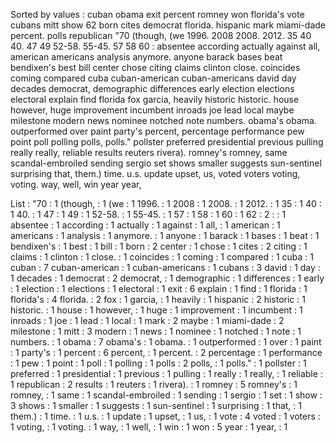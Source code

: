 Sorted by values :
cuban obama exit percent romney won florida's vote cubans mitt show 62 born cites democrat florida. hispanic mark miami-dade percent. polls republican "70 (though, (we 1996. 2008 2008. 2012. 35 40 40. 47 49 52-58. 55-45. 57 58 60 : absentee according actually against all, american americans analysis anymore. anyone barack bases beat bendixen's best bill center chose citing claims clinton close. coincides coming compared cuba cuban-american cuban-americans david day decades democrat, demographic differences early election elections electoral explain find florida fox garcia, heavily historic historic. house however, huge improvement incumbent inroads joe lead local maybe milestone modern news nominee notched note numbers. obama's obama. outperformed over paint party's percent, percentage performance pew point poll polling polls, polls." pollster preferred presidential previous pulling really really, reliable results reuters rivera). romney's romney, same scandal-embroiled sending sergio set shows smaller suggests sun-sentinel surprising that, them.) time. u.s. update upset, us, voted voters voting, voting. way, well, win year year, 

List :
"70 : 1
(though, : 1
(we : 1
1996. : 1
2008 : 1
2008. : 1
2012. : 1
35 : 1
40 : 1
40. : 1
47 : 1
49 : 1
52-58. : 1
55-45. : 1
57 : 1
58 : 1
60 : 1
62 : 2
: : 1
absentee : 1
according : 1
actually : 1
against : 1
all, : 1
american : 1
americans : 1
analysis : 1
anymore. : 1
anyone : 1
barack : 1
bases : 1
beat : 1
bendixen's : 1
best : 1
bill : 1
born : 2
center : 1
chose : 1
cites : 2
citing : 1
claims : 1
clinton : 1
close. : 1
coincides : 1
coming : 1
compared : 1
cuba : 1
cuban : 7
cuban-american : 1
cuban-americans : 1
cubans : 3
david : 1
day : 1
decades : 1
democrat : 2
democrat, : 1
demographic : 1
differences : 1
early : 1
election : 1
elections : 1
electoral : 1
exit : 6
explain : 1
find : 1
florida : 1
florida's : 4
florida. : 2
fox : 1
garcia, : 1
heavily : 1
hispanic : 2
historic : 1
historic. : 1
house : 1
however, : 1
huge : 1
improvement : 1
incumbent : 1
inroads : 1
joe : 1
lead : 1
local : 1
mark : 2
maybe : 1
miami-dade : 2
milestone : 1
mitt : 3
modern : 1
news : 1
nominee : 1
notched : 1
note : 1
numbers. : 1
obama : 7
obama's : 1
obama. : 1
outperformed : 1
over : 1
paint : 1
party's : 1
percent : 6
percent, : 1
percent. : 2
percentage : 1
performance : 1
pew : 1
point : 1
poll : 1
polling : 1
polls : 2
polls, : 1
polls." : 1
pollster : 1
preferred : 1
presidential : 1
previous : 1
pulling : 1
really : 1
really, : 1
reliable : 1
republican : 2
results : 1
reuters : 1
rivera). : 1
romney : 5
romney's : 1
romney, : 1
same : 1
scandal-embroiled : 1
sending : 1
sergio : 1
set : 1
show : 3
shows : 1
smaller : 1
suggests : 1
sun-sentinel : 1
surprising : 1
that, : 1
them.) : 1
time. : 1
u.s. : 1
update : 1
upset, : 1
us, : 1
vote : 4
voted : 1
voters : 1
voting, : 1
voting. : 1
way, : 1
well, : 1
win : 1
won : 5
year : 1
year, : 1
